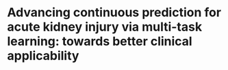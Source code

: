 # Advancing continuous prediction for acute kidney injury via multi-task learning: towards better clinical applicability
